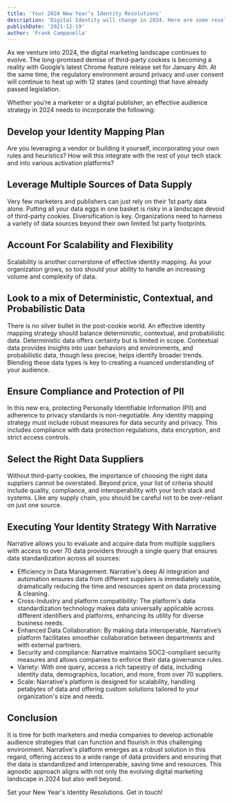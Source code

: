 ```yaml
---
title: 'Your 2024 New Year’s Identity Resolutions'
description: 'Digital Identity will change in 2024. Here are some resolutions to help you prepare.'
publishDate: '2021-12-19'
author: 'Frank Campanella'
---
```


As we venture into 2024, the digital marketing landscape continues to evolve. The long-promised demise of third-party cookies is becoming a reality with Google’s latest Chrome feature release set for January 4th. At the same time, the regulatory environment around privacy and user consent will continue to heat up with 12 states (and counting) that have already passed legislation. 
<!--more--> 

Whether you’re a marketer or a digital publisher, an effective audience strategy in 2024 needs to incorporate the following:

## Develop your Identity Mapping Plan
Are you leveraging a vendor or building it yourself, incorporating your own rules and heuristics?  How will this integrate with the rest of your tech stack and into various activation platforms?

## Leverage Multiple Sources of Data Supply
Very few marketers and publishers can just rely on their 1st party data alone.  Putting all your data eggs in one basket is risky in a landscape devoid of third-party cookies. Diversification is key. Organizations need to harness a variety of data sources beyond their own limited 1st party footprints.

## Account For Scalability and Flexibility
Scalability is another cornerstone of effective identity mapping. As your organization grows, so too should your ability to handle an increasing volume and complexity of data.

## Look to a mix of Deterministic, Contextual, and Probabilistic Data
There is no silver bullet in the post-cookie world.  An effective identity mapping strategy should balance deterministic, contextual, and probabilistic data. Deterministic data offers certainty but is limited in scope. Contextual data provides insights into user behaviors and environments, and probabilistic data, though less precise, helps identify broader trends. Blending these data types is key to creating a nuanced understanding of your audience.

## Ensure Compliance and Protection of PII
In this new era, protecting Personally Identifiable Information (PII) and adherence to privacy standards is non-negotiable. Any identity mapping strategy must include robust measures for data security and privacy. This includes compliance with data protection regulations, data encryption, and strict access controls.

## Select the Right Data Suppliers
Without third-party cookies, the importance of choosing the right data suppliers cannot be overstated. Beyond price, your list of criteria should include quality, compliance, and interoperability with your tech stack and systems. Like any supply chain, you should be careful not to be over-reliant on just one source.

## Executing Your Identity Strategy With Narrative
Narrative allows you to evaluate and acquire data from multiple suppliers with access to over 70 data providers through a single query that ensures data standardization across all sources:

- Efficiency in Data Management: Narrative's deep AI integration and automation ensures data from different suppliers is immediately usable, dramatically reducing the time and resources spent on data processing & cleaning.
- Cross-Industry and platform compatibility: The platform's data standardization technology makes data universally applicable across different identifiers and platforms, enhancing its utility for diverse business needs.
- Enhanced Data Collaboration: By making data interoperable, Narrative’s platform facilitates smoother collaboration between departments and with external partners.
- Security and compliance: Narrative maintains SOC2-compliant security measures and allows companies to enforce their data governance rules.
- Variety: With one query, access a rich tapestry of data, including identity data, demographics, location, and more, from over 70 suppliers.
- Scale: Narrative's platform is designed for scalability, handling petabytes of data and offering custom solutions tailored to your organization's size and needs.

## Conclusion
It is time for both marketers and media companies to develop actionable audience strategies that can function and flourish in this challenging environment. Narrative's platform emerges as a robust solution in this regard, offering access to a wide range of data providers and ensuring that the data is standardized and interoperable, saving time and resources. This agnostic approach aligns with not only the evolving digital marketing landscape in 2024 but also well beyond.

Set your New Year's Identity Resolutions. Get in touch!